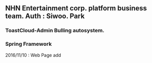 ## NHN Entertainment corp. platform business team. Auth : Siwoo. Park
### ToastCloud-Admin Bulling autosystem. 
### Spring Framework


2016/11/10 : Web Page add
